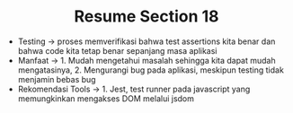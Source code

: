 <h1 align= "center"><b>Resume Section 18</b></h1>

<ul>
    <li>Testing -> proses memverifikasi bahwa test assertions kita benar dan bahwa code kita tetap benar sepanjang masa aplikasi</li>
    <li>Manfaat -> 1. Mudah mengetahui masalah sehingga kita dapat mudah mengatasinya, 2. Mengurangi bug pada aplikasi, meskipun testing tidak menjamin bebas bug</li>
    <li>Rekomendasi Tools -> 1. Jest, test runner pada javascript yang memungkinkan mengakses DOM melalui jsdom</li>
</ul>